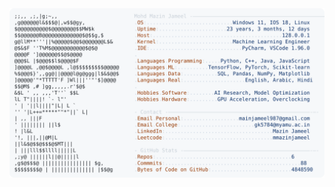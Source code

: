 <picture>
  <source srcset="https://raw.githubusercontent.com/mmazinjameel/mmazinjameel/main/dark_mode.svg?v=1739753204" media="(prefers-color-scheme: dark)">
  <img src="https://raw.githubusercontent.com/mmazinjameel/mmazinjameel/main/light_mode.svg?v=1739753204">
</picture>
